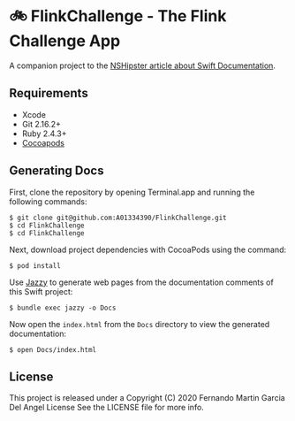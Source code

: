 # 🚲 FlinkChallenge - The Flink Challenge App

A companion project to the
[NSHipster article about Swift Documentation](https://nshipster.com/swift-documentation/).

## Requirements

- Xcode
- Git 2.16.2+
- Ruby 2.4.3+
- [Cocoapods](https://cocoapods.org)

## Generating Docs

First, clone the repository by opening Terminal.app
and running the following commands:

```terminal
$ git clone git@github.com:A01334390/FlinkChallenge.git
$ cd FlinkChallenge
$ cd FlinkChallenge
```

Next, download project dependencies with CocoaPods using the command:

```terminal
$ pod install
```

Use [Jazzy](https://github.com/realm/jazzy)
to generate web pages from the documentation comments of this Swift project:

```terminal
$ bundle exec jazzy -o Docs
```

Now open the `index.html` from the `Docs` directory
to view the generated documentation:

```terminal
$ open Docs/index.html
```

## License

This project is released under a Copyright (C) 2020 Fernando Martin Garcia Del Angel License 
See the LICENSE file for more info.
